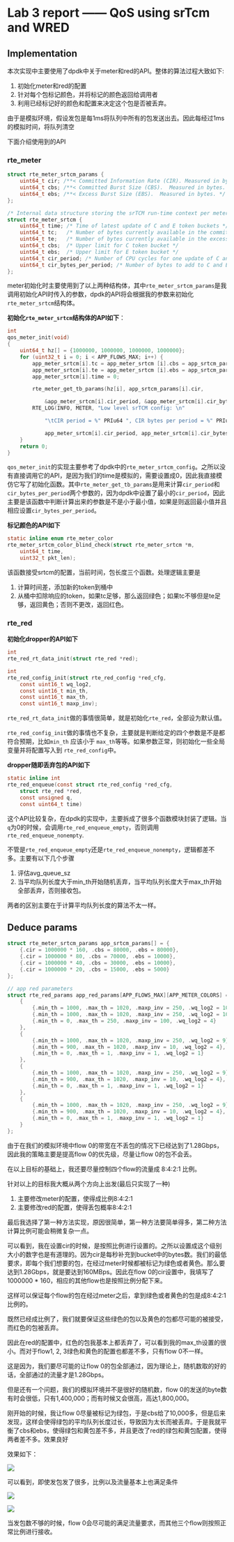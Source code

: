 # Lab 3 report —— QoS using srTcm and WRED

## Implementation
本次实现中主要使用了dpdk中关于meter和red的API。整体的算法过程大致如下:
1. 初始化meter和red的配置
2. 针对每个包标记颜色，并将标记的颜色返回给调用者
3. 利用已经标记好的颜色和配置来决定这个包是否被丢弃。

由于是模拟环境，假设发包是每1ms将队列中所有的包发送出去。因此每经过1ms的模拟时间，将队列清空

下面介绍使用到的API

### rte_meter
```c
struct rte_meter_srtcm_params {
	uint64_t cir; /**< Committed Information Rate (CIR). Measured in bytes per second. */
	uint64_t cbs; /**< Committed Burst Size (CBS).  Measured in bytes. */
	uint64_t ebs; /**< Excess Burst Size (EBS).  Measured in bytes. */
};

/* Internal data structure storing the srTCM run-time context per metered traffic flow. */
struct rte_meter_srtcm {
	uint64_t time; /* Time of latest update of C and E token buckets */
	uint64_t tc;   /* Number of bytes currently available in the committed (C) token bucket */
	uint64_t te;   /* Number of bytes currently available in the excess (E) token bucket */
	uint64_t cbs;  /* Upper limit for C token bucket */
	uint64_t ebs;  /* Upper limit for E token bucket */
	uint64_t cir_period; /* Number of CPU cycles for one update of C and E token buckets */
	uint64_t cir_bytes_per_period; /* Number of bytes to add to C and E token buckets on each update */
};
```
meter初始化时主要使用到了以上两种结构体，其中`rte_meter_srtcm_params`是我调用初始化API时传入的参数，dpdk的API将会根据我的参数来初始化`rte_meter_srtcm`结构体。

**初始化`rte_meter_srtcm`结构体的API如下**：

```c
int
qos_meter_init(void)
{
    uint64_t hz[] = {1000000, 1000000, 1000000, 1000000};
    for (uint32_t i = 0; i < APP_FLOWS_MAX; i++) {
        app_meter_srtcm[i].tc = app_meter_srtcm [i].cbs = app_srtcm_params[i].cbs;
        app_meter_srtcm[i].te = app_meter_srtcm [i].ebs = app_srtcm_params[i].ebs;
        app_meter_srtcm[i].time = 0;

        rte_meter_get_tb_params(hz[i], app_srtcm_params[i].cir, 

            &app_meter_srtcm[i].cir_period, &app_meter_srtcm[i].cir_bytes_per_period);
        RTE_LOG(INFO, METER, "Low level srTCM config: \n"

            "\tCIR period = %" PRIu64 ", CIR bytes per period = %" PRIu64 "\n",

            app_meter_srtcm[i].cir_period, app_meter_srtcm[i].cir_bytes_per_period);
    }
    return 0;
}
```
`qos_meter_init`的实现主要参考了dpdk中的`rte_meter_srtcm_config`。之所以没有直接调用它的API，是因为我们的time是模拟的，需要设置成0，因此我直接模仿它写了初始化函数。其中`rte_meter_get_tb_params`是用来计算`cir_period`和`cir_bytes_per_period`两个参数的，因为dpdk中设置了最小的`cir_period`，因此主要是该函数中判断计算出来的参数是不是小于最小值，如果是则返回最小值并且相应设置`cir_bytes_per_period`。

**标记颜色的API如下**
```c
static inline enum rte_meter_color
rte_meter_srtcm_color_blind_check(struct rte_meter_srtcm *m,
	uint64_t time,
	uint32_t pkt_len);
```
该函数接受srtcm的配置，当前时间，包长度三个函数。处理逻辑主要是
1. 计算时间差，添加新的token到桶中
2. 从桶中扣除响应的token，如果tc足够，那么返回绿色；如果tc不够但是te足够，返回黄色；否则不更改，返回红色。

### rte_red


**初始化dropper的API如下**
```c
int
rte_red_rt_data_init(struct rte_red *red);

int
rte_red_config_init(struct rte_red_config *red_cfg,
	const uint16_t wq_log2,
	const uint16_t min_th,
	const uint16_t max_th,
	const uint16_t maxp_inv);
```

`rte_red_rt_data_init`做的事情很简单，就是初始化`rte_red`，全部设为默认值。

`rte_red_config_init`做的事情也不复杂，主要就是判断给定的四个参数是不是都符合预期，比如`min_th` 应该小于 `max_th`等等。如果参数正常，则初始化一些全局变量并将配置写入到 `rte_red_config`中。

**dropper随即丢弃包的API如下**
```c
static inline int
rte_red_enqueue(const struct rte_red_config *red_cfg,
	struct rte_red *red,
	const unsigned q,
	const uint64_t time)
```
这个API比较复杂，在dpdk的实现中，主要拆成了很多个函数模块封装了逻辑。当`q`为0的时候，会调用`rte_red_enqueue_empty`，否则调用`rte_red_enqueue_nonempty`. 

不管是`rte_red_enqueue_empty`还是`rte_red_enqueue_nonempty`，逻辑都差不多。主要有以下几个步骤

1. 评估avg_queue_sz
2. 当平均队列长度大于min_th开始随机丢弃，当平均队列长度大于max_th开始全部丢弃，否则接收包。

两者的区别主要在于计算平均队列长度的算法不太一样。

## Deduce params
```c
struct rte_meter_srtcm_params app_srtcm_params[] = {
    {.cir = 1000000 * 160, .cbs = 80000, .ebs = 80000},
    {.cir = 1000000 * 80, .cbs = 70000, .ebs = 10000},
    {.cir = 1000000 * 40, .cbs = 30000, .ebs = 10000},
    {.cir = 1000000 * 20, .cbs = 15000, .ebs = 5000}
};

// app red parameters
struct rte_red_params app_red_params[APP_FLOWS_MAX][APP_METER_COLORS] = {
    {
        {.min_th = 1000, .max_th = 1020, .maxp_inv = 250, .wq_log2 = 10}
        {.min_th = 1000, .max_th = 1020, .maxp_inv = 250, .wq_log2 = 10},
        {.min_th = 0, .max_th = 250, .maxp_inv = 100, .wq_log2 = 4}
    },
    {
        {.min_th = 1000, .max_th = 1020, .maxp_inv = 250, .wq_log2 = 9},
        {.min_th = 900, .max_th = 1020, .maxp_inv = 10, .wq_log2 = 4},
        {.min_th = 0, .max_th = 1, .maxp_inv = 1, .wq_log2 = 1}
    },
    {
        {.min_th = 1000, .max_th = 1020, .maxp_inv = 250, .wq_log2 = 9},
        {.min_th = 900, .max_th = 1020, .maxp_inv = 10, .wq_log2 = 4},
        {.min_th = 0, .max_th = 1, .maxp_inv = 1, .wq_log2 = 1}
    },
    {
        {.min_th = 1000, .max_th = 1020, .maxp_inv = 250, .wq_log2 = 9},
        {.min_th = 900, .max_th = 1020, .maxp_inv = 10, .wq_log2 = 4},
        {.min_th = 0, .max_th = 1, .maxp_inv = 1, .wq_log2 = 1}
    }
};
```

由于在我们的模拟环境中flow 0的带宽在不丢包的情况下已经达到了1.28Gbps，因此我的策略主要是提高flow 0的优先级，尽量让flow 0的包不会丢。

在以上目标的基础上，我还要尽量控制四个flow的流量成 8:4:2:1 比例。

针对以上的目标我大概从两个方向上出发(最后只实现了一种)
1. 主要修改meter的配置，使得成比例8:4:2:1
2. 主要修改red的配置，使得丢包概率8:4:2:1

最后我选择了第一种方法实现，原因很简单，第一种方法要简单得多，第二种方法计算比例可能会稍微复杂一点。

可以看到，我在设置cir的时候，是按照比例进行设置的。之所以设置成这个级别大小的数字也是有道理的。因为cir是每秒补充到bucket中的bytes数。我们的最低要求，即每个我们想要的包，在经过meter时候都被标记为绿色或者黄色。那么要达到1.28Gbps，就是要达到160MBps。因此在flow 0的cir设置中，我填写了1000000 * 160，相应的其他flow也是按照比例分配下来。

这样可以保证每个flow的包在经过meter之后，拿到绿色或者黄色的包是成8:4:2:1比例的。

既然已经成比例了，我们就要保证这些绿色的包以及黄色的包都尽可能的被接受，而红色的包被丢弃。

因此在red的配置中，红色的包我基本上都丢弃了，可以看到我的max_th设置的很小。而对于flow1, 2, 3绿色和黄色的配置也都差不多，只有flow 0不一样。

这是因为，我们要尽可能的让flow 0的包全部通过，因为理论上，随机数取的好的话，全部通过的流量才是1.28Gbps。


但是还有一个问题，我们的模拟环境并不是很好的随机数，flow 0的发送的byte数有时会很低，只有1,400,000；而有时候又会很高，高达1,800,000。

刚开始的时候，我让flow 0尽量被标记为绿包，于是cbs给了10,000多，但是后来发现，这样会使得绿包的平均队列长度过长，导致因为太长而被丢弃。于是我就平衡了cbs和ebs，使得绿包和黄包差不多，并且更改了red的绿包和黄包配置，使得两者差不多。效果良好


效果如下：

![](./above1.png)

可以看到，即使发包发了很多，比例以及流量基本上也满足条件

![](./above2.png)


![](./below.png)

当发包数不够的时候，flow 0会尽可能的满足流量要求，而其他三个flow则按照正常比例进行接收。

